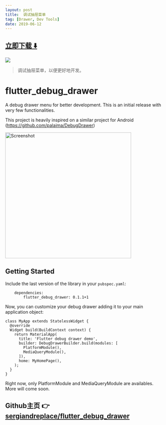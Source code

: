 ```yaml
---
layout: post
title:  调试抽屉菜单 
tag: [Drawer, Dev Tools]
date: 2019-06-12
---
```


 


## [立即下载 ️⬇️ ](https://codeload.github.com/sergiandreplace/flutter_debug_drawer/zip/master) 


 
![](https://flutterawesome.com/content/images/2019/04/flutter_debug_drawerx.jpg)
 
>
> 调试抽屉菜单，以便更好地开发。
>

 
# flutter_debug_drawer

A debug drawer menu for better development. This is an initial release with very few functionalities.

This project is heavily inspired on a similar project for Android (https://github.com/palaima/DebugDrawer)

<img src="https://raw.githubusercontent.com/sergiandreplace/flutter_debug_drawer/master/readme/screenshot.jpg" alt="Screenshot" width="400"/>


## Getting Started

Include the last version of the library in your `pubspec.yaml`:

```
    dependencies:
        flutter_debug_drawer: 0.1.1+1
```

Now, you can customize your debug drawer adding it to your main application object:

```
class MyApp extends StatelessWidget {
  @override
  Widget build(BuildContext context) {
    return MaterialApp(
      title: 'Flutter debug drawer demo',
      builder: DebugDrawerBuilder.build(modules: [
        PlatformModule(),
        MediaQueryModule(),
      ]),
      home: MyHomePage(),
    );
  }
}
```

Right now, only PlatformModule and MediaQueryModule are availables. More will come soon.


## Github主页 👉[sergiandreplace/flutter_debug_drawer](http://github.com/sergiandreplace/flutter_debug_drawer)